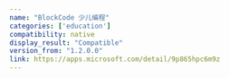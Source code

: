 ```yaml
---
name: "BlockCode 少儿编程"
categories: ['education']
compatibility: native
display_result: "Compatible"
version_from: "1.2.0.0"
link: https://apps.microsoft.com/detail/9p865hpc6m9z
---
```


